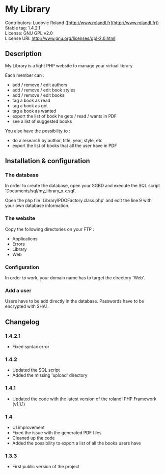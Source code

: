 # My Library

Contributors: Ludovic Roland ([http://www.rolandl.fr](http://www.rolandl.fr))<br/>
Stable tag: 1.4.2.1<br/>
License: GNU GPL v2.0<br/>
License URI: http://www.gnu.org/licenses/gpl-2.0.html

## Description

My Library is a light PHP website to manage your virtual library. 

Each member can :
* add / remove / edit authors
* add / remove / edit book styles
* add / remove / edit books
* tag a book as read
* tag a book as got
* tag a book as wanted
* export the list of book he gets / read / wants in PDF
* see a list of suggested books

You also have the possibility to :
* do a research by author, title, year, style, etc
* export the list of books that all the user have in PDF

## Installation & configuration

### The database

In order to create the database, open your SGBD and execute the SQL script 'Documents/sql/my_library_x.x.sql'.

Open the php file 'Library/PDOFactory.class.php' and edit the line 9 with your own database information.

### The website

Copy the following directories on your FTP :
* Applications
* Errors
* Library
* Web

### Configuration

In order to work, your domain name has to target the directory 'Web'.

### Add a user

Users have to be add directly in the database. Passwords have to be encrypted with SHA1.

## Changelog

### 1.4.2.1

* Fixed syntax error

### 1.4.2

* Updated the SQL script
* Added the missing 'upload' directory

### 1.4.1

* Updated the code with the latest version of the rolandl PHP Framework (v1.1.1)

### 1.4

* UI improvement
* Fixed the issue with the generated PDF files
* Cleaned up the code
* Added the possibility to export a list of all the books users have

### 1.3.3

* First public version of the project
